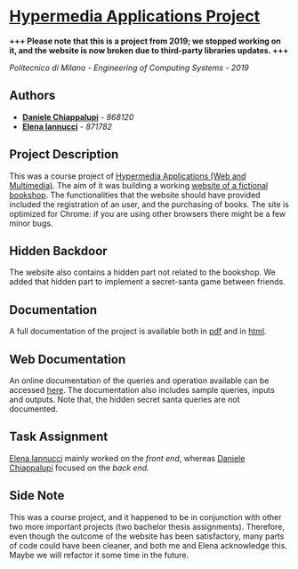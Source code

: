 # [Hypermedia Applications Project](https://www4.ceda.polimi.it/manifesti/manifesti/controller/ManifestoPublic.do?EVN_DETTAGLIO_RIGA_MANIFESTO=evento&aa=2018&k_cf=225&k_corso_la=358&k_indir=II3&codDescr=089318&lang=IT&semestre=2&idGruppo=3800&idRiga=229375)

**+++ Please note that this is a project from 2019; we stopped working on it, and the website is now broken due to third-party libraries updates. +++**

*Politecnico di Milano - Engineering of Computing Systems - 2019*

## Authors

* **[Daniele Chiappalupi](https://github.com/daniCh8)** - *868120*
* **[Elena Iannucci](https://github.com/eleiannu)** - *871782*

## Project Description

This was a course project of [Hypermedia Applications (Web and Multimedia)](https://www4.ceda.polimi.it/manifesti/manifesti/controller/ManifestoPublic.do?EVN_DETTAGLIO_RIGA_MANIFESTO=evento&aa=2018&k_cf=225&k_corso_la=358&k_indir=II3&codDescr=089318&lang=IT&semestre=2&idGruppo=3800&idRiga=229375). The aim of it was building a working [website of a fictional bookshop](https://hyp-2019-chiappalupi-iannucci.herokuapp.com/). 
The functionalities that the website should have provided included the registration of an user, and the purchasing of books.
The site is optimized for Chrome: if you are using other browsers there might be a few minor bugs.

## Hidden Backdoor

The website also contains a hidden part not related to the bookshop. We added that hidden part to implement a secret-santa game between friends.

## Documentation

A full documentation of the project is available both in [pdf](https://hyp-2019-chiappalupi-iannucci.herokuapp.com/documentation.pdf) and in [html](https://hyp-2019-chiappalupi-iannucci.herokuapp.com/main.html).

## Web Documentation

An online documentation of the queries and operation available can be accessed [here](http://hyp-2019-chiappalupi-iannucci.herokuapp.com/docs/). The documentation also includes sample queries, inputs and outputs.
Note that, the hidden secret santa queries are not documented.

## Task Assignment

[Elena Iannucci](https://github.com/eleiannu) mainly worked on the *front end*, whereas [Daniele Chiappalupi](https://github.com/daniCh8) focused on the *back end*.

## Side Note

This was a course project, and it happened to be in conjunction with other two more important projects (two bachelor thesis assignments). Therefore, even though the outcome of the website has been satisfactory, many parts of code could have been cleaner, and both me and Elena acknowledge this. Maybe we will refactor it some time in the future.
